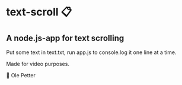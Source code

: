 # text-scroll ️📋

## A node.js-app for text scrolling

Put some text in text.txt, run app.js to console.log it one line at a time. 

Made for video purposes.

💖 Ole Petter